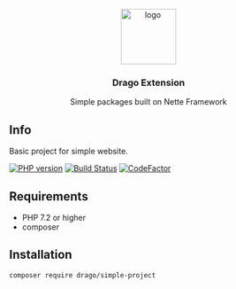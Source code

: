 <p align="center">
  <img src="https://avatars0.githubusercontent.com/u/11717487?s=400&u=40ecb522587ebbcfe67801ccb6f11497b259f84b&v=4" width="100" alt="logo">
</p>

<h3 align="center">Drago Extension</h3>
<p align="center">Simple packages built on Nette Framework</p>

## Info
Basic project for simple website.

[![PHP version](https://badge.fury.io/ph/drago-ex%2Fsimple-project.svg)](https://badge.fury.io/ph/drago-ex%2Fsimple-project)
[![Build Status](https://travis-ci.org/drago-ex/simple-project.svg?branch=master)](https://travis-ci.org/drago-ex/simple-project)
[![CodeFactor](https://www.codefactor.io/repository/github/drago-ex/simple-project/badge)](https://www.codefactor.io/repository/github/drago-ex/simple-project)

## Requirements
- PHP 7.2 or higher
- composer

## Installation
```
composer require drago/simple-project
```
